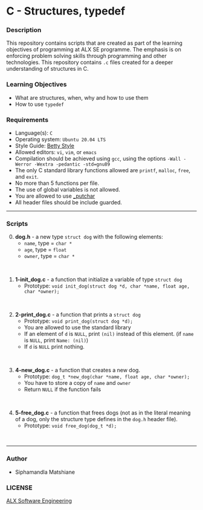 # C - Structures, typedef

### Description
This repository contains scripts that are created as part of the learning objectives of programming at ALX SE programme. The emphasis is on enforcing problem solving skills through programming and other technologies. This repository contains `.c` files created for a deeper understanding of structures in C.

### Learning Objectives
* What are structures, when, why and how to use them
* How to use `typedef`

### Requirements
* Language(s): `C`
* Operating system: `Ubuntu 20.04 LTS`
* Style Guide: <a href="https://github.com/alx-tools/Betty/tree/master">Betty Style</a>
* Allowed editors: `vi`, `vim`, or `emacs`
* Compilation should be achieved using `gcc`, using the options `-Wall -Werror -Wextra -pedantic -std=gnu89`
* The only C standard library functions allowed are `printf`, `malloc`, `free`, and `exit`.
* No more than 5 functions per file.
* The use of global variables is not allowed.
* You are allowed to use <a href="https://github.com/alx-tools/_putchar.c/blob/master/_putchar.c">_putchar</a>
* All header files should be include guarded.

---
### Scripts

0. **dog.h** - a new type `struct dog` with the following elements:
    * `name`, type = `char *`
    * `age`, type = `float`
    * `owner`, type = `char *`
<br>

1. **1-init_dog.c** - a function that initialize a variable of type `struct dog`
    * Prototype: `void init_dog(struct dog *d, char *name, float age, char *owner);`
<br>

2. **2-print_dog.c** -  a function that prints a `struct dog`
    * Prototype: `void print_dog(struct dog *d);`
    * You are allowed to use the standard library
    * If an element of `d` is `NULL`, print `(nil)` instead of this element. (if `name` is `NULL`, print `Name: (nil)`)
    * If `d` is `NULL` print nothing.
<br>

3. **4-new_dog.c** - a function that creates a new dog.
    * Prototype: `dog_t *new_dog(char *name, float age, char *owner);`
    * You have to store a copy of `name` and `owner`
    * Return `NULL` if the function fails
<br>

4. **5-free_dog.c** - a function that frees dogs (not as in the literal meaning of a dog, only the structure type defines in the `dog.h` header file).
    * Prototype: `void free_dog(dog_t *d);`
<br>

---
### Author
* Siphamandla Matshiane

### LICENSE
<a href="https://www.alxafrica.com/software-engineering/">ALX Software Engineering</a>
